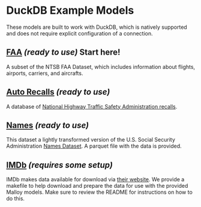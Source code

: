 # DuckDB Example Models

These models are built to work with DuckDB, which is natively supported and does not require explicit configuration of a connection.

## [FAA](https://github.com/malloydata/malloy/tree/main/samples/duckdb/faa) _(ready to use)_ **Start here!**
A subset of the NTSB FAA Dataset, which includes information about flights, airports, carriers, and aircrafts.

## [Auto Recalls](https://github.com/malloydata/malloy/tree/main/samples/duckdb/auto_recalls) _(ready to use)_
A database of [National Highway Traffic Safety Administration recalls](https://catalog.data.gov/dataset/recalls-data).

## [Names](https://github.com/malloydata/malloy/tree/main/samples/duckdb/names) _(ready to use)_
This dataset a lightly transformed version of the U.S. Social Security Administration [Names Dataset](https://catalog.data.gov/dataset/baby-names-from-social-security-card-applications-national-data). A parquet file with the data is provided.

## [IMDb](https://github.com/malloydata/malloy/tree/main/samples/duckdb/imdb) _(requires some setup)_
IMDb makes data available for download via [their website](https://www.imdb.com/interfaces/). We provide a makefile to help download and prepare the data for use with the provided Malloy models. Make sure to review the README for instructions on how to do this.
